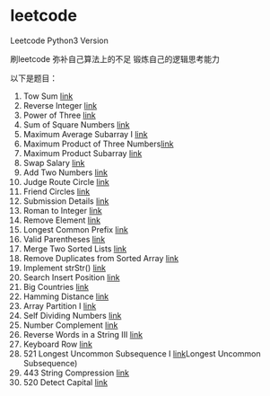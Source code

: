 # leetcode
Leetcode Python3 Version 

刷leetcode 弥补自己算法上的不足
锻炼自己的逻辑思考能力


以下是题目：


1. Tow Sum [link](https://leetcode.com/problems/two-sum/description/) 
2. Reverse Integer [link](https://leetcode.com/problems/reverse-integer/description/)
3. Power of Three [link](https://leetcode.com/problems/power-of-three/description/)
4. Sum of Square Numbers [link](https://leetcode.com/problems/sum-of-square-numbers/description/)
5. Maximum Average Subarray I [link](https://leetcode.com/problems/maximum-average-subarray-i/description/)
6. Maximum Product of Three Numbers[link](https://leetcode.com/problems/maximum-product-of-three-numbers/description/)
7. Maximum Product Subarray [link](https://leetcode.com/problems/maximum-product-subarray/description/)
8. Swap Salary [link](https://leetcode.com/problems/swap-salary/description/)
9. Add Two Numbers [link](https://leetcode.com/problems/add-two-numbers/description/)
10. Judge Route Circle [link](https://leetcode.com/problems/judge-route-circle/description/)
11. Friend Circles [link](https://leetcode.com/problems/friend-circles/discuss/)
12. Submission Details [link](https://leetcode.com/problems/set-mismatch/description/)
13. Roman to Integer [link](https://leetcode.com/problems/roman-to-integer/description/g)
14. Remove Element [link](https://leetcode.com/problems/remove-element/)
15. Longest Common Prefix [link](https://leetcode.com/problems/longest-common-prefix/)
16. Valid Parentheses [link](https://leetcode.com/problems/valid-parentheses/description/)
17. Merge Two Sorted Lists [link](https://leetcode.com/problems/merge-two-sorted-lists/description/)
18. Remove Duplicates from Sorted Array [link](https://leetcode.com/problems/remove-duplicates-from-sorted-array/description/)
19. Implement strStr() [link](https://leetcode.com/problems/implement-strstr/description/)
20. Search Insert Position [link](https://leetcode.com/problems/search-insert-position/description/Ï)
21. Big Countries [link](https://leetcode.com/problems/big-countries/description/)
22. Hamming Distance [link](https://leetcode.com/problems/hamming-distance/description/)
23. Array Partition I [link](https://leetcode.com/problems/array-partition-i/description/)
24. Self Dividing Numbers [link](https://leetcode.com/problems/self-dividing-numbers/description/)
25. Number Complement [link](https://leetcode.com/problems/number-complement/description/)
26. Reverse Words in a String III [link](https://leetcode.com/problems/reverse-words-in-a-string-iii/description/)
27. Keyboard Row [link](https://leetcode.com/problems/keyboard-row/description/)
28. 521 Longest Uncommon Subsequence I [link](https://leetcode.com/problems/longest-uncommon-subsequence-i/description/)Longest Uncommon Subsequence)
29. 443 String Compression [link](https://leetcode.com/problems/string-compression/hints/)
30. 520 Detect Capital [link](https://leetcode.com/problems/detect-capital/description/)